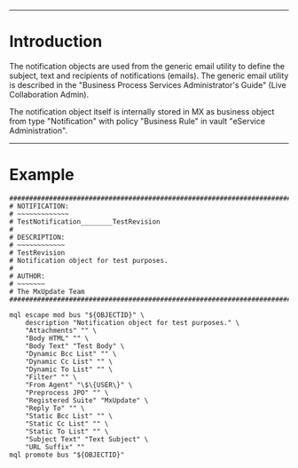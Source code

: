 


---


# Introduction #
The notification objects are used from the generic email utility to define the
subject, text and recipients of notifications (emails). The generic email
utility is described in the "Business Process Services Administrator's Guide"
(Live Collaboration Admin).

The notification object itself is internally stored in MX as business object
from type "Notification" with policy "Business Rule" in vault
"eService Administration".


---


# Example #
```
################################################################################
# NOTIFICATION:
# ~~~~~~~~~~~~~
# TestNotification________TestRevision
#
# DESCRIPTION:
# ~~~~~~~~~~~~
# TestRevision
# Notification object for test purposes.
#
# AUTHOR:
# ~~~~~~~
# The MxUpdate Team
################################################################################

mql escape mod bus "${OBJECTID}" \
    description "Notification object for test purposes." \
    "Attachments" "" \
    "Body HTML" "" \
    "Body Text" "Test Body" \
    "Dynamic Bcc List" "" \
    "Dynamic Cc List" "" \
    "Dynamic To List" "" \
    "Filter" "" \
    "From Agent" "\$\{USER\}" \
    "Preprocess JPO" "" \
    "Registered Suite" "MxUpdate" \
    "Reply To" "" \
    "Static Bcc List" "" \
    "Static Cc List" "" \
    "Static To List" "" \
    "Subject Text" "Text Subject" \
    "URL Suffix" ""
mql promote bus "${OBJECTID}"
```